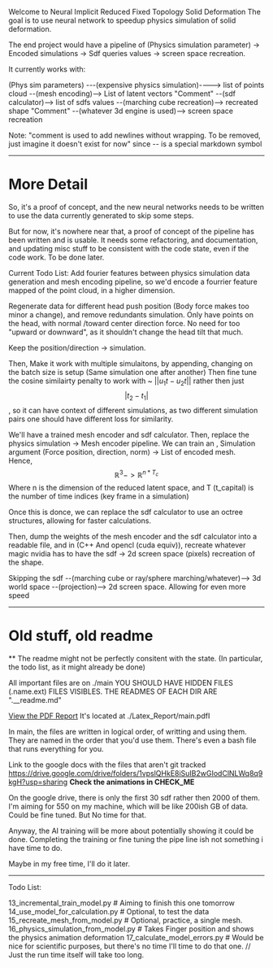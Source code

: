 Welcome to Neural Implicit Reduced Fixed Topology Solid Deformation
The goal is to use neural network to speedup physics simulation of solid deformation.

The end project would have a pipeline of
(Physics simulation parameter) -> Encoded simulations -> Sdf queries values -> screen space recreation.

It currently works with:

(Phys sim parameters) ---(expensive physics simulation)----> list of points cloud --(mesh encoding)--> List of latent vectors
"Comment" --(sdf calculator)--> list of sdfs values --(marching cube recreation)--> recreated shape
"Comment" --(whatever 3d engine is used)--> screen space recreation

Note: "comment is used to add newlines without wrapping. To be removed, just imagine it doesn't exist for now"
since -- is a special markdown symbol

---

# More Detail

So, it's a proof of concept, and the new neural networks needs to be written to use the data currently generated to skip some steps.

But for now, it's nowhere near that, a proof of concept of the pipeline has been written and is usable.
It needs some refactoring, and documentation, and updating misc stuff to be consistent with the code state, even if the code work.
To be done later.

Current Todo List:
Add fourier features between physics simulation data generation and mesh encoding pipeline, so we'd encode a
fourrier feature mapped of the point cloud, in a higher dimension.

Regenerate data for different head push position (Body force makes too minor a change), and remove redundants simulation.
Only have points on the head, with normal /toward center direction force.
No need for too "upward or downward", as it shouldn't change the head tilt that much.

Keep the position/direction -> simulation.

Then, Make it work with multiple simulaitons, by appending, changing on the batch size is setup (Same simulation one after another)
Then fine tune the cosine similairty penalty to work with ~ $||u_1 t - u_2 t||$ rather then just $$|t_2 - t_1|$$, so it can have context of
different simulations, as two different simulation pairs one should have different loss for similarity.

We'll have a trained mesh encoder and sdf calculator.
Then, replace the physics simulation -> Mesh encoder pipeline.
We can train an ,
Simulation argument (Force position, direction, norm) -> List of encoded mesh.  
Hence, $$\mathbb{R}^3 -> \mathbb{R}^{n * T_c}$$
Where n is the dimension of the reduced latent space, and T (t_capital) is the number of time indices (key frame in a simulation)

Once this is donce, we can replace the sdf calculator to use an octree structures, allowing for faster calculations.

Then, dump the weights of the mesh encoder and the sdf calculator into a readable file, and in (C++ And opencl (cuda equiv)), recreate whatever
magic nvidia has to have the sdf -> 2d screen space (pixels) recreation of the shape.

Skipping the
sdf --(marching cube or ray/sphere marching/whatever)--> 3d world space --(projection)--> 2d screen space.
Allowing for even more speed

---

# Old stuff, old readme

\*\* The readme might not be perfectly consitent with the state. (In particular, the todo list, as it might already be done)

All important files are on ./main
YOU SHOULD HAVE HIDDEN FILES (.name.ext) FILES VISIBLES.
THE READMES OF EACH DIR ARE ".\_\_readme.md"

[View the PDF Report](./Latex_Report/main.pdf)
It's located at ./Latex_Report/main.pdfI

In main, the files are written in logical order, of writting and using them.
They are named in the order that you'd use them.
There's even a bash file that runs everything for you.

Link to the google docs with the files that aren't git tracked
https://drive.google.com/drive/folders/1vpslQHkE8iSuIB2wGIodClNLWq8q9kgH?usp=sharing
**Check the animations in CHECK_ME**

On the google drive, there is only the first 30 sdf rather then 2000 of them. I'm aiming for 550 on my machine, which will be like 200ish GB of
data. Could be fine tuned. But No time for that.

Anyway, the AI training will be more about potentially showing it could be done. Completing the training or fine tuning the pipe line ish
not something i have time to do.

Maybe in my free time, I'll do it later.

---

Todo List:

13_incremental_train_model.py # Aiming to finish this one tomorrow
14_use_model_for_calculation.py # Optional, to test the data
15_recreate_mesh_from_model.py # Optional, practice, a single mesh.
16_physics_simulation_from_model.py # Takes Finger position and shows the physics animation deformation
17_calculate_model_errors.py # Would be nice for scientific purposes, but there's no time I'll time to do that one.
// Just the run time itself will take too long.
